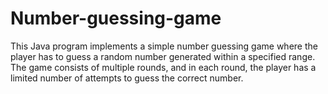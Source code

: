 # Number-guessing-game
This Java program implements a simple number guessing game where the player has to guess a random number generated within a specified range. The game consists of multiple rounds, and in each round, the player has a limited number of attempts to guess the correct number. 
